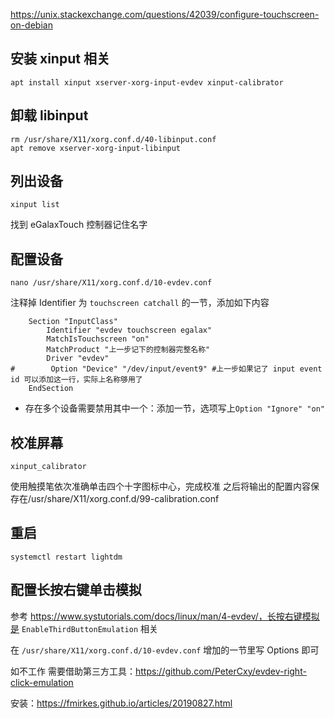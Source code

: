 https://unix.stackexchange.com/questions/42039/configure-touchscreen-on-debian

## 安装 xinput 相关
    apt install xinput xserver-xorg-input-evdev xinput-calibrator

## 卸载 libinput
    rm /usr/share/X11/xorg.conf.d/40-libinput.conf
    apt remove xserver-xorg-input-libinput

## 列出设备
    xinput list
找到 eGalaxTouch 控制器记住名字

## 配置设备
    nano /usr/share/X11/xorg.conf.d/10-evdev.conf
    
注释掉 Identifier 为 `touchscreen catchall` 的一节，添加如下内容

```
    Section "InputClass"
        Identifier "evdev touchscreen egalax"
        MatchIsTouchscreen "on"
        MatchProduct "上一步记下的控制器完整名称"
        Driver "evdev"
#        Option "Device" "/dev/input/event9" #上一步如果记了 input event id 可以添加这一行，实际上名称够用了
    EndSection
```

- 存在多个设备需要禁用其中一个：添加一节，选项写上`Option "Ignore" "on"`
    
## 校准屏幕
    xinput_calibrator
使用触摸笔依次准确单击四个十字图标中心，完成校准
之后将输出的配置内容保存在/usr/share/X11/xorg.conf.d/99-calibration.conf

## 重启
    systemctl restart lightdm
    
## 配置长按右键单击模拟

参考 https://www.systutorials.com/docs/linux/man/4-evdev/，长按右键模拟是 `EnableThirdButtonEmulation` 相关

在 `/usr/share/X11/xorg.conf.d/10-evdev.conf` 增加的一节里写 Options 即可

如不工作 需要借助第三方工具：https://github.com/PeterCxy/evdev-right-click-emulation

安装：https://fmirkes.github.io/articles/20190827.html
